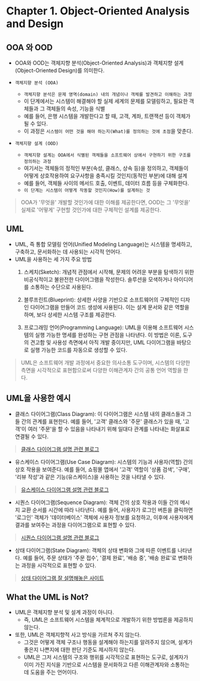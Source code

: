 # Chapter 1. Object-Oriented Analysis and Design

## OOA 와 OOD
- OOA와 OOD는 객체지향 분석(Object-Oriented Analysis)과 객체지향 설계(Object-Oriented Design)를 의미한다.

- `객체지향 분석 (OOA)`
  - `객체지향 분석은 문제 영역(domain) 내의 개념이나 객체를 발견하고 이해하는 과정`
  - 이 단계에서는 시스템이 해결해야 할 실제 세계의 문제를 모델링하고, 필요한 객체들과 그 객체들의 속성, 기능을 식별
  - 예를 들어, 은행 시스템을 개발한다고 할 때, 고객, 계좌, 트랜잭션 등이 객체가 될 수 있다.
  - 이 과정은 `시스템이 어떤 것을 해야 하는지(What)를 정의하는 것에 초점`을 맞춘다.
- `객체지향 설계 (OOD)`
  - `객체지향 설계는 OOA에서 식별된 객체들을 소프트웨어 상에서 구현하기 위한 구조를 정의하는 과정`
  - 여기서는 객체들의 정적인 부분(속성, 클래스, 상속 등)을 정의하고, 객체들이 어떻게 상호작용하여 요구사항을 충족시킬 것인지(동적인 부분)에 대해 설계
  - 예를 들어, 객체들 사이의 메서드 호출, 이벤트, 데이터 흐름 등을 구체화한다.
  - `이 단계는 시스템이 어떻게 작동할 것인지(How)를 설계하는 것`

> OOA가 '무엇을' 개발할 것인가에 대한 이해를 제공한다면, OOD는 그 '무엇을' 실제로 '어떻게' 구현할 것인가에 대한 구체적인 설계를 제공한다.


## UML

- UML, 즉 통합 모델링 언어(Unified Modeling Language)는 시스템을 명세하고, 구축하고, 문서화하는 데 사용되는 시각적 언어다. 
- UML을 사용하는 세 가지 주요 방법
  1. 스케치(Sketch):
  개념적 관점에서 시작해, 문제의 어려운 부분을 탐색하기 위한 비공식적이고 불완전한 다이어그램을 작성한다.
  솔루션을 모색하거나 아이디어를 소통하는 수단으로 사용된다.

  2. 블루프린트(Blueprint):
  상세한 사양을 기반으로 소프트웨어의 구체적인 디자인 다이어그램을 만들어 코드 생성에 사용된다.
  이는 설계 문서와 같은 역할을 하며, 보다 상세한 시스템 구조를 제공한다.

  3. 프로그래밍 언어(Programming Language):
  UML을 이용해 소프트웨어 시스템의 실행 가능한 명세를 완성하는 구현 관점을 나타낸다.
  이 방법은 이론, 도구의 견고함 및 사용성 측면에서 아직 개발 중이지만, UML 다이어그램을 바탕으로 실행 가능한 코드를 자동으로 생성할 수 있다.

> UML은 소프트웨어 개발 과정에서 중요한 의사소통 도구이며, 시스템의 다양한 측면을 시각적으로 표현함으로써 다양한 이해관계자 간의 공통 언어 역할을 한다.


## UML을 사용한 예시

- 클래스 다이어그램(Class Diagram): 이 다이어그램은 시스템 내의 클래스들과 그들 간의 관계를 표현한다. 예를 들어, '고객' 클래스와 '주문' 클래스가 있을 때, '고객'이 여러 '주문'을 할 수 있음을 나타내기 위해 일대다 관계를 나타내는 화살표로 연결될 수 있다.

> [클래스 다이어그램 설명 관련 블로그](https://brownbears.tistory.com/577)

- 유스케이스 다이어그램(Use Case Diagram): 시스템의 기능과 사용자(역할) 간의 상호 작용을 보여준다. 예를 들어, 쇼핑몰 앱에서 '고객' 역할이 '상품 검색', '구매', '리뷰 작성'과 같은 기능(유스케이스)을 사용하는 것을 나타낼 수 있다.

> [유스케이스 다이어그램 설명 관련 블로그](https://googry.tistory.com/2)

- 시퀀스 다이어그램(Sequence Diagram): 객체 간의 상호 작용과 이들 간의 메시지 교환 순서를 시간에 따라 나타낸다. 예를 들어, 사용자가 로그인 버튼을 클릭하면 '로그인' 객체가 '데이터베이스' 객체에 사용자 정보를 요청하고, 이후에 사용자에게 결과를 보여주는 과정을 다이어그램으로 표현할 수 있다.

> [시퀀스 다이어그램 설명 관련 블로그](https://brownbears.tistory.com/511)

- 상태 다이어그램(State Diagram): 객체의 상태 변화와 그에 따른 이벤트를 나타낸다. 예를 들어, 주문 상태가 '주문 접수', '결제 완료', '배송 중', '배송 완료'로 변화하는 과정을 시각적으로 표현할 수 있다.

> [상태 다이어그램 잘 설명해놓은 사이트](https://ko-de-dev-green.tistory.com/96)

## What the UML is Not?
- UML은 객체지향 분석 및 설계 과정이 아니다. 
  - 즉, UML은 소프트웨어 시스템을 체계적으로 개발하기 위한 방법론을 제공하지 않는다.
- 또한, UML은 객체지향적 사고 방식을 가르쳐 주지 않는다. 
  - 그것은 어떻게 객체 구조나 행동을 설계해야 하는지를 알려주지 않으며, 설계가 좋은지 나쁜지에 대한 판단 기준도 제시하지 않는다.
  - UML은 그저 시스템의 구조와 행위를 시각적으로 표현하는 도구로, 설계자가 이미 가진 지식을 기반으로 시스템을 문서화하고 다른 이해관계자와 소통하는 데 도움을 주는 언어이다.